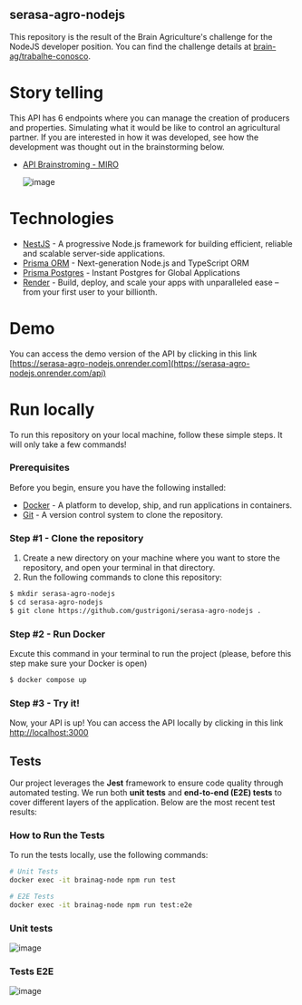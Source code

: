 ## serasa-agro-nodejs

This repository is the result of the Brain Agriculture's challenge for the NodeJS developer position. You can find the challenge details at [brain-ag/trabalhe-conosco](https://github.com/brain-ag/trabalhe-conosco).

# Story telling
This API has 6 endpoints where you can manage the creation of producers and properties. Simulating what it would be like to control an agricultural partner. If you are interested in how it was developed, see how the development was thought out in the brainstorming below.
- [API Brainstroming - MIRO](https://miro.com/welcomeonboard/UXZ2YWRXQjJiZHNHWUU5RkJzUjJEMHpZS1NtM1hlVUo4QjhCZEFtSkF1RUpmS2cvVW1GRHRUMWkzTFpPQjgvNTAvUDBCREJzOEEzK0g4aXM4ajBqakcrYVlYVGdtQmZhYlpTcmpGcTdOeWYrSGVXdk1vRW1xYms5S1lTQ2oyZFVzVXVvMm53MW9OWFg5bkJoVXZxdFhRPT0hdjE=?share_link_id=713397351517)
  
  ![image](https://github.com/user-attachments/assets/6c0c248e-fec0-4453-8348-a72dbd1f1804)

# Technologies
  - [NestJS](https://nestjs.com/) - A progressive Node.js framework for building efficient, reliable and scalable server-side applications.
  - [Prisma ORM](https://www.prisma.io/orm) - Next-generation Node.js and TypeScript ORM
  - [Prisma Postgres](https://www.prisma.io/postgres) - Instant Postgres for Global Applications
  - [Render](https://render.com/) - Build, deploy, and scale your apps with unparalleled ease – from your first user to your billionth.

# Demo
You can access the demo version of the API by clicking in this link [https://serasa-agro-nodejs.onrender.com](https://serasa-agro-nodejs.onrender.com/api)

# Run locally
To run this repository on your local machine, follow these simple steps. It will only take a few commands!

### Prerequisites
Before you begin, ensure you have the following installed:

- [Docker](https://www.docker.com/products/docker-desktop/) - A platform to develop, ship, and run applications in containers.
- [Git](https://git-scm.com/downloads) - A version control system to clone the repository.

### Step #1 - Clone the repository
1. Create a new directory on your machine where you want to store the repository, and open your terminal in that directory.
2. Run the following commands to clone this repository:

```bash
$ mkdir serasa-agro-nodejs
$ cd serasa-agro-nodejs
$ git clone https://github.com/gustrigoni/serasa-agro-nodejs .
```

### Step #2 - Run Docker
Excute this command in your terminal to run the project (please, before this step make sure your Docker is open)
```bash
$ docker compose up
```

### Step #3 - Try it!
Now, your API is up! You can access the API locally by clicking in this link [http://localhost:3000](http://localhost:3000/api)

## Tests
Our project leverages the **Jest** framework to ensure code quality through automated testing. We run both **unit tests** and **end-to-end (E2E) tests** to cover different layers of the application. Below are the most recent test results:

### How to Run the Tests
To run the tests locally, use the following commands:

```bash
# Unit Tests
docker exec -it brainag-node npm run test

# E2E Tests
docker exec -it brainag-node npm run test:e2e
```

### Unit tests
![image](https://github.com/user-attachments/assets/fcc880a0-0b10-470d-91af-355400a49703)

### Tests E2E
![image](https://github.com/user-attachments/assets/96761f6b-60a3-4314-b041-a62ed67fe347)

